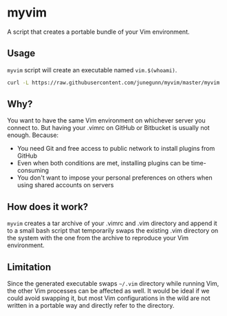 myvim
=====

A script that creates a portable bundle of your Vim environment.

Usage
-----

`myvim` script will create an executable named `vim.$(whoami)`.

```sh
curl -L https://raw.githubusercontent.com/junegunn/myvim/master/myvim | bash
```

Why?
----

You want to have the same Vim environment on whichever server you connect to.
But having your .vimrc on GitHub or Bitbucket is usually not enough. Because:

- You need Git and free access to public network to install plugins from GitHub
- Even when both conditions are met, installing plugins can be time-consuming
- You don't want to impose your personal preferences on others when using
  shared accounts on servers

How does it work?
-----------------

`myvim` creates a tar archive of your .vimrc and .vim directory and append it
to a small bash script that temporarily swaps the existing .vim directory on
the system with the one from the archive to reproduce your Vim environment.

Limitation
----------

Since the generated executable swaps `~/.vim` directory while running Vim, the
other Vim processes can be affected as well. It would be ideal if we could
avoid swapping it, but most Vim configurations in the wild are not written in
a portable way and directly refer to the directory.

